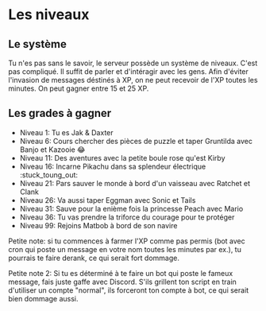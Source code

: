 # Les niveaux
## Le système
Tu n'es pas sans le savoir, le serveur possède un système de niveaux. C'est pas compliqué. Il suffit de parler et d'intéragir avec les gens. Afin d'éviter l'invasion de messages déstinés à XP, on ne peut recevoir de l'XP toutes les minutes. On peut gagner entre 15 et 25 XP.

## Les grades à gagner
- Niveau 1: Tu es Jak & Daxter
- Niveau 6: Cours chercher des pièces de puzzle et taper Gruntilda avec Banjo et Kazooie :joy:
- Niveau 11: Des aventures avec la petite boule rose qu'est Kirby
- Niveau 16: Incarne Pikachu dans sa splendeur électrique :stuck_toung_out:
- Niveau 21: Pars sauver le monde à bord d'un vaisseau avec Ratchet et Clank
- Niveau 26: Va aussi taper Eggman avec Sonic et Tails
- Niveau 31: Sauve pour la enième fois la princesse Peach avec Mario
- Niveau 36: Tu vas prendre la triforce du courage pour te protéger
- Niveau 99: Rejoins Matbob à bord de son navire

Petite note: si tu commences à farmer l'XP comme pas permis (bot avec cron qui poste un message en votre nom toutes les minutes par ex.), tu pourrais te faire derank, ce qui serait fort dommage.

Petite note 2: Si tu es déterminé à te faire un bot qui poste le fameux message, fais juste gaffe avec Discord. S'ils grillent ton script en train d'utiliser un compte "normal", ils forceront ton compte à bot, ce qui serait bien dommage aussi.
